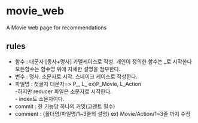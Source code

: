 # movie_web
A Movie web page for recommendations

## rules
* 함수 : 대문자 [동사+명사] 카멜케이스로 작성. 개인이 정의한 함수는 \_로 시작한다<br/>
               모든함수는 함수명 위에 자세한 설명을 첨부한다.
* 변수 : 명사. 소문자로 시작. 스네이크 케이스로 작성한다.
* 파일명 : 첫글자 대문자=> P_, L_ ex)P_Movie, L_Action <br/>
            -하지만 reducer 파일은 소문자로 시작한다.<br/>
        - index도 소문자이다.
* commit : 한 기능당 하나의 커밋(코맨트 필수)
* comment : {폴더명/파일명/1\~3줄의 설명} ex) Movie/Action/1~3줄 까지 수정

